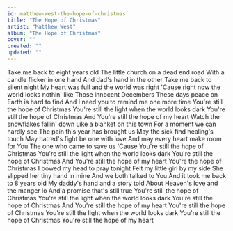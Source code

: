 ```yaml
---
id: matthew-west-the-hope-of-christmas
title: "The Hope of Christmas"
artist: "Matthew West"
album: "The Hope of Christmas"
cover: ""
created: ""
updated: ""
---
```


Take me back to eight years old
The little church on a dead end road
With a candle flicker in one hand
And dad's hand in the other
Take me back to silent night
My heart was full and the world was right
'Cause right now the world looks nothin' like
Those innocent Decembers
These days peace on Earth is hard to find
And I need you to remind me one more time
You're still the hope of Christmas
You're still the light when the world looks dark
You're still the hope of Christmas
And You're still the hope of my heart
Watch the snowflakes fallin' down
Like a blanket on this town
For a moment we can hardly see
The pain this year has brought us
May the sick find healing's touch
May hatred's fight be one with love
And may every heart make room for You
The one who came to save us
'Cause You're still the hope of Christmas
You're still the light when the world looks dark
You're still the hope of Christmas
And You're still the hope of my heart
You're the hope of Christmas
I bowed my head to pray tonight
Felt my little girl by my side
She slipped her tiny hand in mine
And we both talked to You
And it took me back to 8 years old
My daddy's hand and a story told
About Heaven's love and the manger lo
And a promise that's still true
You're still the hope of Christmas
You're still the light when the world looks dark
You're still the hope of Christmas
And You're still the hope of my heart
You're still the hope of Christmas
You're still the light when the world looks dark
You're still the hope of Christmas
You're still the hope of my heart